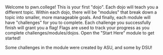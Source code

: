 Welcome to pwn.college! This is your first "dojo".
Each dojo will teach you a different topic.
Within each dojo, there will be "modules" that break down a topic into smaller, more manageable goals.
And finally, each module will have "challenges" for you to complete. 
Each challenge you successfully finish will grant you a flag! 
Flags are used to track your progress as you complete challenges/modules/dojos.
Open the "Start Here" module to get started!

Some challenges in the module were created by ASU, and some by DSU!
